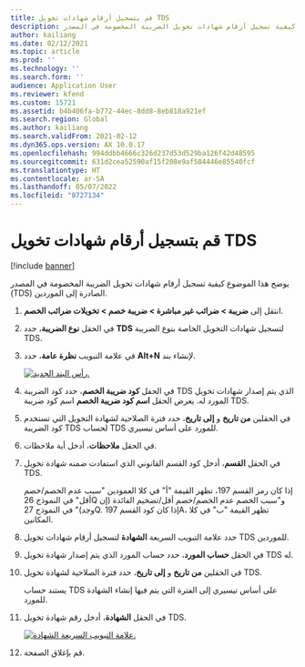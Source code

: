 ```yaml
---
title: قم بتسجيل أرقام شهادات تخويل TDS
description: يوضح هذا الموضوع كيفية تسجيل أرقام شهادات تخويل الضريبة المخصومة في المصدر (TDS) الصادرة إلى الموردين.
author: kailiang
ms.date: 02/12/2021
ms.topic: article
ms.prod: ''
ms.technology: ''
ms.search.form: ''
audience: Application User
ms.reviewer: kfend
ms.custom: 15721
ms.assetid: b4b406fa-b772-44ec-8dd8-8eb818a921ef
ms.search.region: Global
ms.author: kailiang
ms.search.validFrom: 2021-02-12
ms.dyn365.ops.version: AX 10.0.17
ms.openlocfilehash: 994ddbb4666c326d237d53d529ba126f42d48595
ms.sourcegitcommit: 631d2cea52590af15f208e9af584446e85540fcf
ms.translationtype: HT
ms.contentlocale: ar-SA
ms.lasthandoff: 05/07/2022
ms.locfileid: "8727134"
---
```

# <a name="record-tds-concession-certificate-numbers"></a>قم بتسجيل أرقام شهادات تخويل TDS

[!include [banner](../includes/banner.md)]

يوضح هذا الموضوع كيفية تسجيل أرقام شهادات تخويل الضريبة المخصومة في المصدر (TDS) الصادرة إلى الموردين.

1. انتقل إلى **ضريبة \> ضرائب غير مباشرة \> ضريبة خصم \> تخويلات ضرائب الخصم**.
2. في الحقل **نوع الضريبة**، حدد **TDS** لتسجيل شهادات التخويل الخاصة بنوع الضريبة TDS.
3. في علامة التبويب **نظرة عامة**، حدد **Alt+N** لإنشاء بند.

    [![رأس البند الجديد.](./media/apac-ind-TDS-34.png)](./media/apac-ind-TDS-34.png)

4. في الحقل **كود ضريبة الخصم**، حدد كود الضريبة TDS الذي يتم إصدار شهادات تخويل المورد له. يعرض الحقل **اسم كود ضريبة الخصم** اسم كود ضريبة TDS.
5. في الحقلين **من تاريخ** و **إلى تاريخ**، حدد فترة الصلاحية لشهادة التخويل التي تستخدم كود الضريبة TDS لحساب TDS للمورد على أساس تيسيري.
6. في الحقل **ملاحظات**، أدخل أية ملاحظات.
7. في الحقل **القسم**، أدخل كود القسم القانوني الذي استفادت ضمنه شهادة تخويل TDS.

    إذا كان رمز القسم 197، تظهر القيمة "أ" في كلا العمودين "سبب عدم الخصم/خصم أقل" في النموذج 26Q و"سبب الخصم عدم الخصم/خصم أقل/تضخيم الفائدة (إن وجد)" في النموذج 27Q. إذا كان كود القسم 197A، تظهر القيمة "ب" في كلا المكانين.

8. حدد علامة التبويب السريعة **الشهادة** لتسجيل أرقام شهادات تخويل TDS للموردين.
9. في الحقل **حساب المورد**، حدد حساب المورد الذي يتم إصدار شهادة تخويل TDS له.
10. في الحقلين **من تاريخ** و **إلى تاريخ**، حدد فترة الصلاحية لشهادة تخويل TDS.

    يستند حساب TDS على أساس تيسيري إلى الفترة التي يتم فيها إنشاء الشهادة للمورد.

11. في الحقل **الشهادة**، أدخل رقم شهادة تخويل TDS.

    [![علامة التبويب السريعة الشهادة.](./media/apac-ind-TDS-33.png)](./media/apac-ind-TDS-33.png)

12. قم بإغلاق الصفحة.
